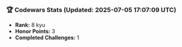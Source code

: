 ### 🏆 Codewars Stats (Updated: 2025-07-05 17:07:09 UTC)

- **Rank:** 8 kyu
- **Honor Points:** 3
- **Completed Challenges:** 1
